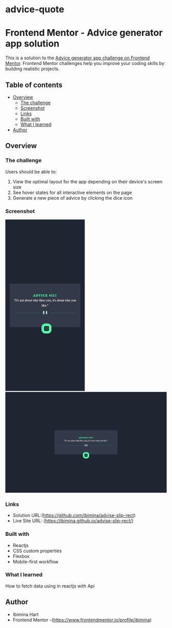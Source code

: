 # advice-quote
# Frontend Mentor - Advice generator app solution

This is a solution to the [Advice generator app challenge on Frontend Mentor](https://www.frontendmentor.io/challenges/advice-generator-app-QdUG-13db). Frontend Mentor challenges help you improve your coding skills by building realistic projects.

## Table of contents

- [Overview](#overview)
  - [The challenge](#the-challenge)
  - [Screenshot](#screenshot)
  - [Links](#links)
  - [Built with](#built-with)
  - [What I learned](#what-i-learned)
- [Author](#author)

## Overview

### The challenge

Users should be able to:

1. View the optimal layout for the app depending on their device's screen size
2. See hover states for all interactive elements on the page
3. Generate a new piece of advice by clicking the dice icon

### Screenshot

![mobile](Capture105.png)
![deskktop](Capture106.png)

### Links

- Solution URL:(https://github.com/ibimina/advise-slip-rect)
- Live Site URL: (https://ibimina.github.io/advise-slip-rect/)

### Built with

- Reactjs
- CSS custom properties
- Flexbox
- Mobile-first workflow



### What I learned

How to fetch data using in reactjs with Api 


## Author

- Ibimina Hart
- Frontend Mentor -(https://www.frontendmentor.io/profile/ibimina)





